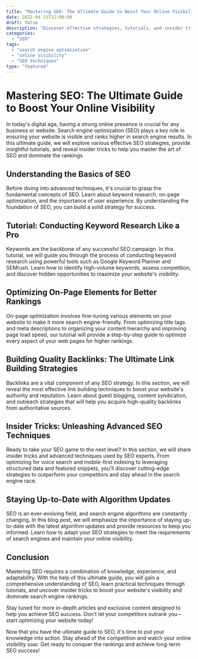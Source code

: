 ```yaml
--- 
title: "Mastering SEO: The Ultimate Guide to Boost Your Online Visibility" 
date: 2022-04-15T12:00:00 
draft: false 
description: "Discover effective strategies, tutorials, and insider tricks to optimize your website for search engines and dominate the rankings." 
categories: 
  - "SEO" 
tags: 
  - "search engine optimization" 
  - "online visibility" 
  - "SEO techniques" 
type: "featured" 
---
```


# Mastering SEO: The Ultimate Guide to Boost Your Online Visibility

In today's digital age, having a strong online presence is crucial for any business or website. Search engine optimization (SEO) plays a key role in ensuring your website is visible and ranks higher in search engine results. In this ultimate guide, we will explore various effective SEO strategies, provide insightful tutorials, and reveal insider tricks to help you master the art of SEO and dominate the rankings.

## Understanding the Basics of SEO

Before diving into advanced techniques, it's crucial to grasp the fundamental concepts of SEO. Learn about keyword research, on-page optimization, and the importance of user experience. By understanding the foundation of SEO, you can build a solid strategy for success.

## Tutorial: Conducting Keyword Research Like a Pro

Keywords are the backbone of any successful SEO campaign. In this tutorial, we will guide you through the process of conducting keyword research using powerful tools such as Google Keyword Planner and SEMrush. Learn how to identify high-volume keywords, assess competition, and discover hidden opportunities to maximize your website's visibility.

## Optimizing On-Page Elements for Better Rankings

On-page optimization involves fine-tuning various elements on your website to make it more search engine-friendly. From optimizing title tags and meta descriptions to organizing your content hierarchy and improving page load speed, our tutorial will provide a step-by-step guide to optimize every aspect of your web pages for higher rankings.

## Building Quality Backlinks: The Ultimate Link Building Strategies

Backlinks are a vital component of any SEO strategy. In this section, we will reveal the most effective link building techniques to boost your website's authority and reputation. Learn about guest blogging, content syndication, and outreach strategies that will help you acquire high-quality backlinks from authoritative sources.

## Insider Tricks: Unleashing Advanced SEO Techniques

Ready to take your SEO game to the next level? In this section, we will share insider tricks and advanced techniques used by SEO experts. From optimizing for voice search and mobile-first indexing to leveraging structured data and featured snippets, you'll discover cutting-edge strategies to outperform your competitors and stay ahead in the search engine race.

## Staying Up-to-Date with Algorithm Updates

SEO is an ever-evolving field, and search engine algorithms are constantly changing. In this blog post, we will emphasize the importance of staying up-to-date with the latest algorithm updates and provide resources to keep you informed. Learn how to adapt your SEO strategies to meet the requirements of search engines and maintain your online visibility.

## Conclusion

Mastering SEO requires a combination of knowledge, experience, and adaptability. With the help of this ultimate guide, you will gain a comprehensive understanding of SEO, learn practical techniques through tutorials, and uncover insider tricks to boost your website's visibility and dominate search engine rankings.

Stay tuned for more in-depth articles and exclusive content designed to help you achieve SEO success. Don't let your competitors outrank you – start optimizing your website today!

Now that you have the ultimate guide to SEO, it's time to put your knowledge into action. Stay ahead of the competition and watch your online visibility soar. Get ready to conquer the rankings and achieve long-term SEO success!
